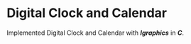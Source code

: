# Digital Clock and Calendar

Implemented Digital Clock and Calendar with ***Igraphics*** in ***C***.

